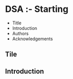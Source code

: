 # DSA :- Starting

 - Title
 - Introduction
 - Authors
 - Acknowledgements

## Tile

## Introduction


